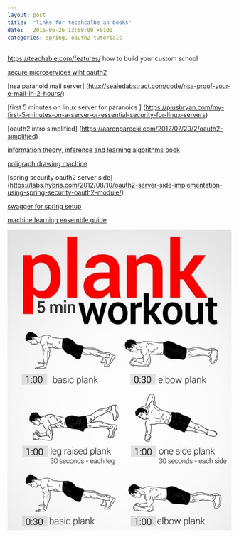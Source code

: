 ```yaml
---
layout: post
title:  "links for tecahcalbe an books"
date:   2016-06-26 13:59:00 +0100
categories: spring, oauth2 tutorials
---
```


https://teachable.com/features/ how to build your custom school

[secure microservices wiht oauth2](http://callistaenterprise.se/blogg/teknik/2015/04/27/building-microservices-part-3-secure-APIs-with-OAuth/)

[nsa paranoid mail server] (http://sealedabstract.com/code/nsa-proof-your-e-mail-in-2-hours/)

[first 5 minutes on linux server for paranoics ] (https://plusbryan.com/my-first-5-minutes-on-a-server-or-essential-security-for-linux-servers)

[oauth2 intro simplified] (https://aaronparecki.com/2012/07/29/2/oauth2-simplified)

[information theory, inference and learning algorithms book](http://www.inference.phy.cam.ac.uk/itprnn/book.pdf)

[poligraph drawing machine](http://www.instructables.com/id/Polargraph-Drawing-Machine/?ALLSTEPS)

[spring security oauth2 server side] (https://labs.hybris.com/2012/08/10/oauth2-server-side-implementation-using-spring-security-oauth2-module/)

[swagger for spring setup](http://www.baeldung.com/swagger-2-documentation-for-spring-rest-api)

[machine learning ensemble guide](http://mlwave.com/kaggle-ensembling-guide/)

![plank image](img/plank.jpg)
